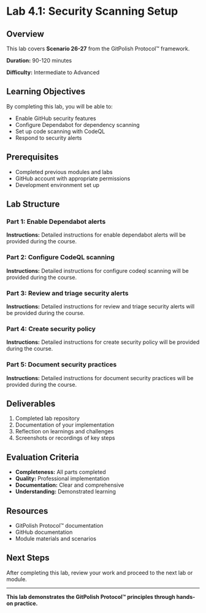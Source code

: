 # Lab 4.1: Security Scanning Setup

## Overview

This lab covers **Scenario 26-27** from the GitPolish Protocol™ framework.

**Duration:** 90-120 minutes

**Difficulty:** Intermediate to Advanced

## Learning Objectives

By completing this lab, you will be able to:

- Enable GitHub security features
- Configure Dependabot for dependency scanning
- Set up code scanning with CodeQL
- Respond to security alerts

## Prerequisites

- Completed previous modules and labs
- GitHub account with appropriate permissions
- Development environment set up

## Lab Structure

### Part 1: Enable Dependabot alerts

**Instructions:** Detailed instructions for enable dependabot alerts will be provided during the course.

### Part 2: Configure CodeQL scanning

**Instructions:** Detailed instructions for configure codeql scanning will be provided during the course.

### Part 3: Review and triage security alerts

**Instructions:** Detailed instructions for review and triage security alerts will be provided during the course.

### Part 4: Create security policy

**Instructions:** Detailed instructions for create security policy will be provided during the course.

### Part 5: Document security practices

**Instructions:** Detailed instructions for document security practices will be provided during the course.

## Deliverables

1. Completed lab repository
2. Documentation of your implementation
3. Reflection on learnings and challenges
4. Screenshots or recordings of key steps

## Evaluation Criteria

- **Completeness:** All parts completed
- **Quality:** Professional implementation
- **Documentation:** Clear and comprehensive
- **Understanding:** Demonstrated learning

## Resources

- GitPolish Protocol™ documentation
- GitHub documentation
- Module materials and scenarios

## Next Steps

After completing this lab, review your work and proceed to the next lab or module.

---

**This lab demonstrates the GitPolish Protocol™ principles through hands-on practice.**
